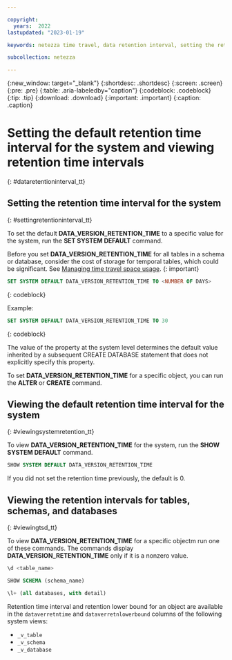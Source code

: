 ```yaml
---

copyright:
  years:  2022
lastupdated: "2023-01-19"

keywords: netezza time travel, data retention interval, setting the retention interval, changing the retention interval

subcollection: netezza

---
```


{:new_window: target="_blank"}
{:shortdesc: .shortdesc}
{:screen: .screen}
{:pre: .pre}
{:table: .aria-labeledby="caption"}
{:codeblock: .codeblock}
{:tip: .tip}
{:download: .download}
{:important: .important}
{:caption: .caption}

# Setting the default retention time interval for the system and viewing retention time intervals
{: #dataretentioninterval_tt}

## Setting the retention time interval for the system
{: #settingretentioninterval_tt}

To set the default **DATA_VERSION_RETENTION_TIME** to a specific value for the system, run the **SET SYSTEM DEFAULT** command.

Before you set **DATA_VERSION_RETENTION_TIME** for all tables in a schema or database, consider the cost of storage for temporal tables, which could be significant. See [Managing time travel space usage](docs/netezza?topic=netezza-managing_tt).
{: important}

```sql
SET SYSTEM DEFAULT DATA_VERSION_RETENTION_TIME TO <NUMBER OF DAYS>
```
{: codeblock}

Example:

```sql
SET SYSTEM DEFAULT DATA_VERSION_RETENTION_TIME TO 30
```
{: codeblock}

The value of the property at the system level determines the default value inherited by a subsequent CREATE DATABASE statement that does not explicitly specify this property.

To set **DATA_VERSION_RETENTION_TIME** for a specific object, you can run the **ALTER** or **CREATE** command.

## Viewing the default retention time interval for the system
{: #viewingsystemretention_tt}

To view **DATA_VERSION_RETENTION_TIME** for the system, run the **SHOW SYSTEM DEFAULT** command.

```sql
SHOW SYSTEM DEFAULT DATA_VERSION_RETENTION_TIME
```

If you did not set the retention time previously, the default is 0.

## Viewing the retention intervals for tables, schemas, and databases
{: #viewingtsd_tt}

To view **DATA_VERSION_RETENTION_TIME** for a specific objectm run one of these commands. The commands display **DATA_VERSION_RETENTION_TIME** only if it is a nonzero value.

```sql
\d <table_name>
```

```sql
SHOW SCHEMA (schema_name)
```

```sql
\l+ (all databases, with detail)
```

Retention time interval and retention lower bound for an object are available in the `dataverretntime` and `dataverretnlowerbound` columns of the following system views:

- `_v_table`
- `_v_schema`
- `_v_database`
